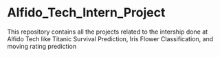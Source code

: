 # Alfido_Tech_Intern_Project
This repository contains all the projects related to the intership done at Alfido Tech like Titanic Survival Prediction, Iris Flower Classification, and moving rating prediction
